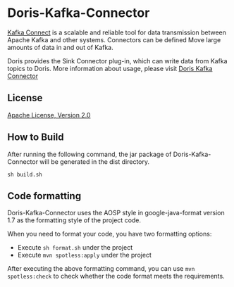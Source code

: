 <!--
Licensed to the Apache Software Foundation (ASF) under one
or more contributor license agreements.  See the NOTICE file
distributed with this work for additional information
regarding copyright ownership.  The ASF licenses this file
to you under the Apache License, Version 2.0 (the
"License"); you may not use this file except in compliance
with the License.  You may obtain a copy of the License at

  http://www.apache.org/licenses/LICENSE-2.0

Unless required by applicable law or agreed to in writing,
software distributed under the License is distributed on an
"AS IS" BASIS, WITHOUT WARRANTIES OR CONDITIONS OF ANY
KIND, either express or implied.  See the License for the
specific language governing permissions and limitations
under the License.
-->

# Doris-Kafka-Connector

[Kafka Connect](https://docs.confluent.io/platform/current/connect/index.html) is a scalable and reliable tool for data transmission between Apache Kafka and other systems. Connectors can be defined Move large amounts of data in and out of Kafka.

Doris provides the Sink Connector plug-in, which can write data from Kafka topics to Doris.
More information about usage, please visit [Doris Kafka Connector](https://doris.apache.org/docs/dev/ecosystem/doris-kafka-connector)

## License

[Apache License, Version 2.0](https://www.apache.org/licenses/LICENSE-2.0)

## How to Build

After running the following command, the jar package of Doris-Kafka-Connector will be generated in the dist directory.
```
sh build.sh
```

## Code formatting
Doris-Kafka-Connector uses the AOSP style in google-java-format version 1.7 as the formatting style of the project code.

When you need to format your code, you have two formatting options:

- Execute `sh format.sh` under the project
- Execute `mvn spotless:apply` under the project

After executing the above formatting command, you can use `mvn spotless:check` to check whether the code format meets the requirements.